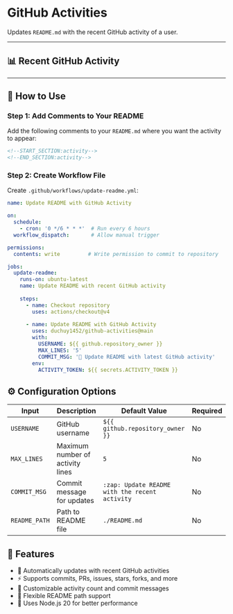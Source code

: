 # GitHub Activities

Updates `README.md` with the recent GitHub activity of a user.

---

## 📊 Recent GitHub Activity

<!--START_SECTION:activity-->
<!--END_SECTION:activity-->

---

## 🚀 How to Use

### Step 1: Add Comments to Your README

Add the following comments to your `README.md` where you want the activity to appear:

```markdown
<!--START_SECTION:activity-->
<!--END_SECTION:activity-->
```

### Step 2: Create Workflow File

Create `.github/workflows/update-readme.yml`:

```yml
name: Update README with GitHub Activity

on:
  schedule:
    - cron: '0 */6 * * *'  # Run every 6 hours
  workflow_dispatch:       # Allow manual trigger

permissions:
  contents: write         # Write permission to commit to repository

jobs:
  update-readme:
    runs-on: ubuntu-latest
    name: Update README with recent GitHub activity
    
    steps:
      - name: Checkout repository
        uses: actions/checkout@v4
      
      - name: Update README with GitHub Activity
        uses: duchuy1452/github-activities@main
        with:
          USERNAME: ${{ github.repository_owner }}
          MAX_LINES: '5'
          COMMIT_MSG: '🚀 Update README with latest GitHub activity'
        env:
          ACTIVITY_TOKEN: ${{ secrets.ACTIVITY_TOKEN }}
```

## ⚙️ Configuration Options

| Input | Description | Default Value | Required |
|-------|-------------|---------------|----------|
| `USERNAME` | GitHub username | `${{ github.repository_owner }}` | No |
| `MAX_LINES` | Maximum number of activity lines | `5` | No |
| `COMMIT_MSG` | Commit message for updates | `:zap: Update README with the recent activity` | No |
| `README_PATH` | Path to README file | `./README.md` | No |

## 🎯 Features

- 🔄 Automatically updates with recent GitHub activities
- ⚡ Supports commits, PRs, issues, stars, forks, and more
- 🎨 Customizable activity count and commit messages
- 📝 Flexible README path support
- 🚀 Uses Node.js 20 for better performance
